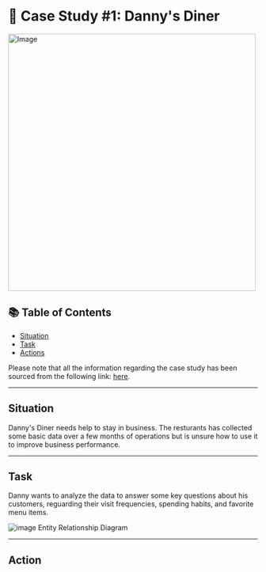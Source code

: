 # 🍜 Case Study #1: Danny's Diner 
<img src="https://user-images.githubusercontent.com/81607668/127727503-9d9e7a25-93cb-4f95-8bd0-20b87cb4b459.png" alt="Image" width="500" height="520">

## 📚 Table of Contents
- [Situation](#Situation)
- [Task](#Task)
- [Actions](#Actions)

Please note that all the information regarding the case study has been sourced from the following link: [here](https://8weeksqlchallenge.com/case-study-1/). 

***

## Situation
Danny's Diner needs help to stay in business.  The resturants has collected some basic data over a few months of operations but is unsure how to use it to improve business performance.   

***

## Task
Danny wants to analyze the data to answer some key questions about his customers, reguarding their visit frequencies, spending habits, and favorite menu items.

![image](https://user-images.githubusercontent.com/81607668/127271130-dca9aedd-4ca9-4ed8-b6ec-1e1920dca4a8.png)
Entity Relationship Diagram

***

## Action 
